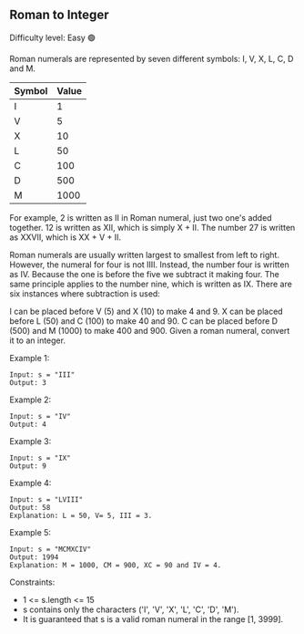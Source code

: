 ## Roman to Integer
Difficulty level: Easy :green_circle:

Roman numerals are represented by seven different symbols: I, V, X, L, C, D and M.


|Symbol |Value|
|-------|-----|
|   I   |  1  |
|   V   |  5  |
|   X   |  10  |
|   L   |  50  |
|   C   |  100  |
|   D   |  500  |
|   M  |  1000  |



For example, 2 is written as II in Roman numeral, just two one's added together. 
12 is written as XII, which is simply X + II. The number 27 is written as XXVII, which is XX + V + II.

Roman numerals are usually written largest to smallest from left to right. However, the numeral for four is not IIII. 
Instead, the number four is written as IV. Because the one is before the five we subtract it making four. 
The same principle applies to the number nine, which is written as IX. There are six instances where subtraction is used:

I can be placed before V (5) and X (10) to make 4 and 9. 
X can be placed before L (50) and C (100) to make 40 and 90. 
C can be placed before D (500) and M (1000) to make 400 and 900.
Given a roman numeral, convert it to an integer.

 

Example 1:
```
Input: s = "III"
Output: 3
```
Example 2:
```
Input: s = "IV"
Output: 4
```
Example 3:
```
Input: s = "IX"
Output: 9
```
Example 4:
```
Input: s = "LVIII"
Output: 58
Explanation: L = 50, V= 5, III = 3.
```
Example 5:
```
Input: s = "MCMXCIV"
Output: 1994
Explanation: M = 1000, CM = 900, XC = 90 and IV = 4.
``` 

Constraints:

- 1 <= s.length <= 15
- s contains only the characters ('I', 'V', 'X', 'L', 'C', 'D', 'M').
- It is guaranteed that s is a valid roman numeral in the range [1, 3999].
